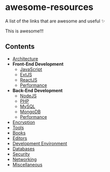 # awesome-resources

A list of the links that are awesome and useful :sparkles:

This is awesome!!!

## Contents

* [Architecture](https://github.com/sanketgandhi/awesome-resources/blob/master/Architecture.md)
* **Front-End Development**
  * [JavaScript](https://github.com/sanketgandhi/awesome-resources/blob/master/JavaScript.md)
  * [ExtJS](https://github.com/sanketgandhi/awesome-resources/blob/master/Sencha.md)
  * [ReactJS](https://github.com/sanketgandhi/awesome-resources/blob/master/ReactJS.md)
  * [Performance](https://github.com/sanketgandhi/awesome-resources/blob/master/JSPerf.md)
* **Back-End Development**
  * [NodeJS](https://github.com/sanketgandhi/awesome-resources/blob/master/NodeJs.md)
  * [PHP](https://github.com/sanketgandhi/awesome-resources/blob/master/PHP.md)
  * [MySQL](https://github.com/sanketgandhi/awesome-resources/blob/master/MySQL.md)
  * [MongoDB](https://github.com/sanketgandhi/awesome-resources/blob/master/MongoDB.md)
  * [Performance](https://github.com/sanketgandhi/awesome-resources/blob/master/MySQLPerf.md)
* [Encryption](https://github.com/sanketgandhi/awesome-resources/blob/master/Encryption.md)
* [Tools](https://github.com/sanketgandhi/awesome-resources/blob/master/Tools.md)
* [Books](https://github.com/sanketgandhi/awesome-resources/blob/master/Books.md)
* [Editors](https://github.com/sanketgandhi/awesome-resources/blob/master/Editors.md)
* [Development Environment](https://github.com/sanketgandhi/awesome-resources/blob/master/DevEnv.md)
* [Databases](https://github.com/sanketgandhi/awesome-resources/blob/master/Database.md)
* [Security](https://github.com/sanketgandhi/awesome-resources/blob/master/Security.md)
* [Networking](https://github.com/sanketgandhi/awesome-resources/blob/master/Networking.md)
* [Miscellaneous](https://github.com/sanketgandhi/awesome-resources/blob/master/Misc.md)
